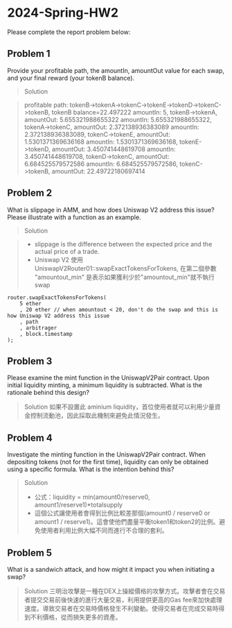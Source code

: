 # 2024-Spring-HW2

Please complete the report problem below:

## Problem 1
Provide your profitable path, the amountIn, amountOut value for each swap, and your final reward (your tokenB balance).

> Solution

> profitable path: tokenB->tokenA->tokenC->tokenE->tokenD->tokenC->tokenB, tokenB balance=22.497222
amountIn: 5, tokenB->tokenA, amountOut: 5.655321988655322
amountIn: 5.655321988655322, tokenA->tokenC, amountOut: 2.372138936383089
amountIn: 2.372138936383089, tokenC->tokenE, amountOut: 1.5301371369636168
amountIn: 1.5301371369636168, tokenE->tokenD, amountOut: 3.450741448619708
amountIn: 3.450741448619708, tokenD->tokenC, amountOut: 6.684525579572586
amountIn: 6.684525579572586, tokenC->tokenB, amountOut: 22.49722180697414


## Problem 2
What is slippage in AMM, and how does Uniswap V2 address this issue? Please illustrate with a function as an example.

> Solution

> * slippage is the difference between the expected price and the actual price of a trade.
> * Uniswap V2 使用 UniswapV2Router01::swapExactTokensForTokens, 在第二個參數 "amountout_min" 是表示如果獲利少於"amountout_min"就不執行swap
```solidity=
router.swapExactTokensForTokens(
    5 ether
    , 20 ether // when amountout < 20, don't do the swap and this is how Uniswap V2 address this issue
    , path
    , arbitrager
    , block.timestamp
);
```

## Problem 3
Please examine the mint function in the UniswapV2Pair contract. Upon initial liquidity minting, a minimum liquidity is subtracted. What is the rationale behind this design?

> Solution
> 如果不設置此 aminium liquidity，首位使用者就可以利用少量資金控制流動池，因此採取此機制來避免此情況發生。

## Problem 4
Investigate the minting function in the UniswapV2Pair contract. When depositing tokens (not for the first time), liquidity can only be obtained using a specific formula. What is the intention behind this?

> Solution
> * 公式：liquidity = min(amount0/reserve0, amount1/reserve1)*totalsupply
> * 這個公式讓使用者會得到比例比較差那個(amount0 / reserve0 or amount1 / reserve1)。這會使他們盡量平衡token1和token2的比例。避免使用者利用比例大幅不同而進行不合理的套利。

## Problem 5
What is a sandwich attack, and how might it impact you when initiating a swap?

> Solution
> 三明治攻擊是一種在DEX上操縱價格的攻擊方式。攻擊者會在交易者提交交易前後快速的進行大量交易，利用提供更高的Gas fee來加快處理速度。導致交易者在交易時價格發生不利變動。使得交易者在完成交易時得到不利價格，從而損失更多的資產。
